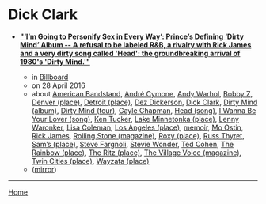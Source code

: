 # Dick Clark

 - [**"‘I’m Going to Personify Sex in Every Way’: Prince’s Defining ‘Dirty Mind’ Album -- A refusal to be labeled R&B, a rivalry with Rick James and a very dirty song called 'Head': the groundbreaking arrival of 1980's 'Dirty Mind.'"**](https://www.billboard.com/music/features/prince-dirty-mind-retrospective-7348526/)

    - in [Billboard](https://www.billboard.com/)
    - on 28 April 2016
    - about [American Bandstand](../../topics/american-bandstand/index.md), [André Cymone](../../topics/andr-cymone/index.md), [Andy Warhol](../../topics/andy-warhol/index.md), [Bobby Z](../../topics/bobby-z/index.md), [Denver (place)](../../topics/place/denver/index.md), [Detroit (place)](../../topics/place/detroit/index.md), [Dez Dickerson](../../topics/dez-dickerson/index.md), [Dick Clark](../../topics/dick-clark/index.md), [Dirty Mind (album)](../../topics/album/dirty-mind/index.md), [Dirty Mind (tour)](../../topics/tour/dirty-mind/index.md), [Gayle Chapman](../../topics/gayle-chapman/index.md), [Head (song)](../../topics/song/head/index.md), [I Wanna Be Your Lover (song)](../../topics/song/i-wanna-be-your-lover/index.md), [Ken Tucker](../../topics/ken-tucker/index.md), [Lake Minnetonka (place)](../../topics/place/lake-minnetonka/index.md), [Lenny Waronker](../../topics/lenny-waronker/index.md), [Lisa Coleman](../../topics/lisa-coleman/index.md), [Los Angeles (place)](../../topics/place/los-angeles/index.md), [memoir](../../topics/memoir/index.md), [Mo Ostin](../../topics/mo-ostin/index.md), [Rick James](../../topics/rick-james/index.md), [Rolling Stone (magazine)](../../topics/magazine/rolling-stone/index.md), [Roxy (place)](../../topics/place/roxy/index.md), [Russ Thyret](../../topics/russ-thyret/index.md), [Sam’s (place)](../../topics/place/sam-s/index.md), [Steve Fargnoli](../../topics/steve-fargnoli/index.md), [Stevie Wonder](../../topics/stevie-wonder/index.md), [Ted Cohen](../../topics/ted-cohen/index.md), [The Rainbow (place)](../../topics/place/the-rainbow/index.md), [The Ritz (place)](../../topics/place/the-ritz/index.md), [The Village Voice (magazine)](../../topics/magazine/the-village-voice/index.md), [Twin Cities (place)](../../topics/place/twin-cities/index.md), [Wayzata (place)](../../topics/place/wayzata/index.md)
    - ([mirror](https://web.archive.org/web/*/https://www.billboard.com/music/features/prince-dirty-mind-retrospective-7348526/))

----

[Home](../index.md)
